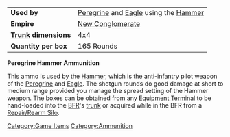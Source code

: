 |                                             |                                                                                                                |
| ------------------------------------------- | -------------------------------------------------------------------------------------------------------------- |
| **Used by**                                 | [Peregrine](Peregrine.md) and [Eagle](Eagle.md) using the [Hammer](Hammer.md) |
| **Empire**                                  | [New Conglomerate](New_Conglomerate.md)                                                             |
| **[Trunk](Trunk.md) dimensions** | 4x4                                                                                                            |
| **Quantity per box**                        | 165 Rounds                                                                                                     |

**Peregrine Hammer Ammunition**

This ammo is used by the [Hammer](Hammer.md), which is the
anti-infantry pilot weapon of the [Peregrine](Peregrine.md) and
[Eagle](Eagle.md). The shotgun rounds do good damage at short to
medium range provided you manage the spread setting of the Hammer
weapon. The boxes can be obtained from any [Equipment
Terminal](Equipment_Terminal.md) to be hand-loaded into the
[BFR](BFR.md)'s [trunk](trunk.md) or acquired while in
the BFR from a [Repair/Rearm Silo](Repair_Rearm_Silo.md).

[Category:Game Items](Category:Game_Items.md)
[Category:Ammunition](Category:Ammunition.md)
